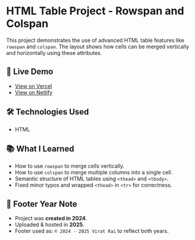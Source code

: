 # HTML Table Project - Rowspan and Colspan

This project demonstrates the use of advanced HTML table features like `rowspan` and `colspan`. The layout shows how cells can be merged vertically and horizontally using these attributes.

## 🔗 Live Demo
- [View on Vercel](https://project2-table2.vercel.app/)
- [View on Netlify](https://htmlproject2-rowspan-colspan-by-virat.netlify.app/)

## 🛠️ Technologies Used
- HTML

## 📚 What I Learned
- How to use `rowspan` to merge cells vertically.
- How to use `colspan` to merge multiple columns into a single cell.
- Semantic structure of HTML tables using `<thead>` and `<tbody>`.
- Fixed minor typos and wrapped `<thead>` in `<tr>` for correctness.

## 📝 Footer Year Note
- Project was **created in 2024**.
- Uploaded & hosted in **2025**.
- Footer used as: `© 2024 - 2025 Virat Rai` to reflect both years.